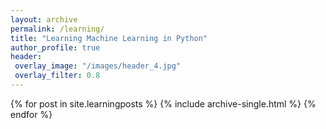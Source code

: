 ```yaml
---
layout: archive
permalink: /learning/
title: "Learning Machine Learning in Python"
author_profile: true
header:
 overlay_image: "/images/header_4.jpg"
 overlay_filter: 0.8
---
```


{% for post in site.learningposts %}
  {% include archive-single.html %}
{% endfor %}

